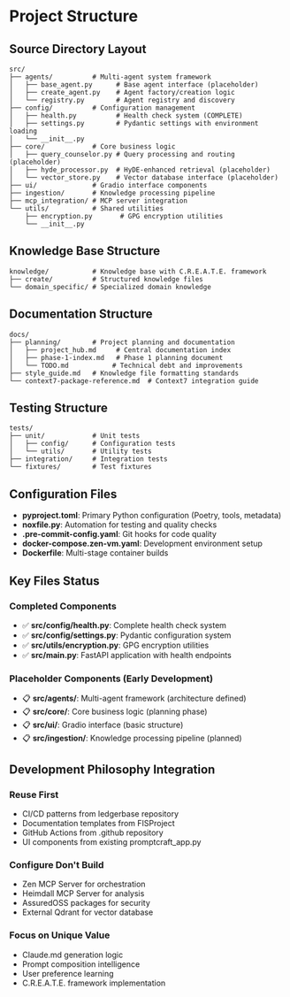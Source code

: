 # Project Structure

## Source Directory Layout

```text
src/
├── agents/          # Multi-agent system framework
│   ├── base_agent.py      # Base agent interface (placeholder)
│   ├── create_agent.py    # Agent factory/creation logic
│   └── registry.py        # Agent registry and discovery
├── config/          # Configuration management
│   ├── health.py          # Health check system (COMPLETE)
│   ├── settings.py        # Pydantic settings with environment loading
│   └── __init__.py
├── core/            # Core business logic
│   ├── query_counselor.py # Query processing and routing (placeholder)
│   ├── hyde_processor.py  # HyDE-enhanced retrieval (placeholder)
│   └── vector_store.py    # Vector database interface (placeholder)
├── ui/              # Gradio interface components
├── ingestion/       # Knowledge processing pipeline
├── mcp_integration/ # MCP server integration
└── utils/           # Shared utilities
    ├── encryption.py       # GPG encryption utilities
    └── __init__.py
```

## Knowledge Base Structure

```text
knowledge/           # Knowledge base with C.R.E.A.T.E. framework
├── create/          # Structured knowledge files
└── domain_specific/ # Specialized domain knowledge
```

## Documentation Structure

```text
docs/
├── planning/        # Project planning and documentation
│   ├── project_hub.md     # Central documentation index
│   ├── phase-1-index.md   # Phase 1 planning document
│   └── TODO.md           # Technical debt and improvements
├── style_guide.md   # Knowledge file formatting standards
└── context7-package-reference.md  # Context7 integration guide
```

## Testing Structure

```text
tests/
├── unit/            # Unit tests
│   ├── config/      # Configuration tests
│   └── utils/       # Utility tests
├── integration/     # Integration tests
└── fixtures/        # Test fixtures
```

## Configuration Files

- **pyproject.toml**: Primary Python configuration (Poetry, tools, metadata)
- **noxfile.py**: Automation for testing and quality checks
- **.pre-commit-config.yaml**: Git hooks for code quality
- **docker-compose.zen-vm.yaml**: Development environment setup
- **Dockerfile**: Multi-stage container builds

## Key Files Status

### Completed Components
- ✅ **src/config/health.py**: Complete health check system
- ✅ **src/config/settings.py**: Pydantic configuration system
- ✅ **src/utils/encryption.py**: GPG encryption utilities
- ✅ **src/main.py**: FastAPI application with health endpoints

### Placeholder Components (Early Development)
- 📋 **src/agents/**: Multi-agent framework (architecture defined)
- 📋 **src/core/**: Core business logic (planning phase)
- 📋 **src/ui/**: Gradio interface (basic structure)
- 📋 **src/ingestion/**: Knowledge processing pipeline (planned)

## Development Philosophy Integration

### Reuse First
- CI/CD patterns from ledgerbase repository
- Documentation templates from FISProject
- GitHub Actions from .github repository
- UI components from existing promptcraft_app.py

### Configure Don't Build
- Zen MCP Server for orchestration
- Heimdall MCP Server for analysis
- AssuredOSS packages for security
- External Qdrant for vector database

### Focus on Unique Value
- Claude.md generation logic
- Prompt composition intelligence
- User preference learning
- C.R.E.A.T.E. framework implementation
